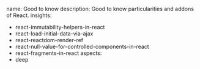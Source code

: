 name: Good to know
description: Good to know particularities and addons of React.
insights:
  - react-immutability-helpers-in-react
  - react-load-initial-data-via-ajax
  - react-reactdom-render-ref
  - react-null-value-for-controlled-components-in-react
  - react-fragments-in-react
aspects:
  - deep
